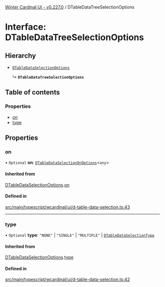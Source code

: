 [Winter Cardinal UI - v0.227.0](../index.md) / DTableDataTreeSelectionOptions

# Interface: DTableDataTreeSelectionOptions

## Hierarchy

- [`DTableDataSelectionOptions`](DTableDataSelectionOptions.md)

  ↳ **`DTableDataTreeSelectionOptions`**

## Table of contents

### Properties

- [on](DTableDataTreeSelectionOptions.md#on)
- [type](DTableDataTreeSelectionOptions.md#type)

## Properties

### on

• `Optional` **on**: [`DTableDataSelectionOnOptions`](DTableDataSelectionOnOptions.md)<`any`\>

#### Inherited from

[DTableDataSelectionOptions](DTableDataSelectionOptions.md).[on](DTableDataSelectionOptions.md#on)

#### Defined in

[src/main/typescript/wcardinal/ui/d-table-data-selection.ts:43](https://github.com/winter-cardinal/winter-cardinal-ui/blob/v0.227.0/src/main/typescript/wcardinal/ui/d-table-data-selection.ts#L43)

___

### type

• `Optional` **type**: ``"NONE"`` \| ``"SINGLE"`` \| ``"MULTIPLE"`` \| [`DTableDataSelectionType`](../index.md#dtabledataselectiontype-1)

#### Inherited from

[DTableDataSelectionOptions](DTableDataSelectionOptions.md).[type](DTableDataSelectionOptions.md#type)

#### Defined in

[src/main/typescript/wcardinal/ui/d-table-data-selection.ts:42](https://github.com/winter-cardinal/winter-cardinal-ui/blob/v0.227.0/src/main/typescript/wcardinal/ui/d-table-data-selection.ts#L42)
